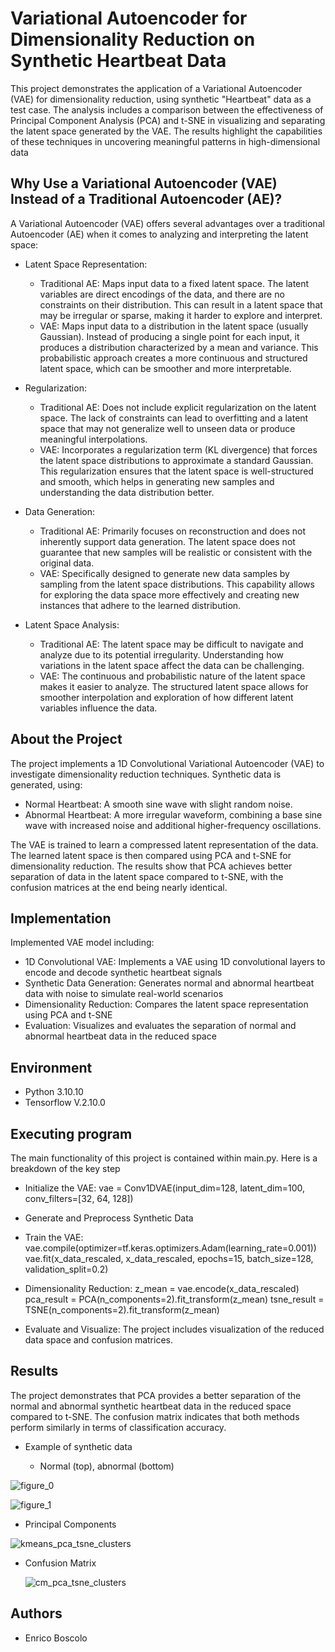 # Variational Autoencoder for Dimensionality Reduction on Synthetic Heartbeat Data

This project demonstrates the application of a Variational Autoencoder (VAE) for dimensionality reduction, using synthetic "Heartbeat" data as a test case. The analysis includes a comparison between the effectiveness of Principal Component Analysis (PCA) and t-SNE in visualizing and separating the latent space generated by the VAE. The results highlight the capabilities of these techniques in uncovering meaningful patterns in high-dimensional data


## Why Use a Variational Autoencoder (VAE) Instead of a Traditional Autoencoder (AE)?
A Variational Autoencoder (VAE) offers several advantages over a traditional Autoencoder (AE) when it comes to analyzing and interpreting the latent space:
 -  Latent Space Representation: 
	 - Traditional AE: 
		Maps input data to a fixed latent space. The latent variables are direct encodings of the data, and there are no constraints on their distribution. This can result in a latent space 	that may be 	irregular or sparse, 		making it harder to explore and interpret.
	- VAE: 
	Maps input data to a distribution in the latent space (usually Gaussian). Instead of producing a single point for each input, it produces a distribution characterized by a mean and variance. This 	probabilistic approach creates a more continuous and structured latent space, which can be smoother and more interpretable.

-  Regularization:
	- Traditional AE: 
	Does not include explicit regularization on the latent space. The lack of constraints can lead to overfitting and a latent space that may not generalize well to unseen data or produce meaningful 	interpolations.
	- VAE: 	Incorporates a regularization term (KL divergence) that forces the latent space distributions to approximate a standard Gaussian. This regularization ensures that the latent space is well-structured 	and smooth, which helps in generating new samples and understanding the data distribution better.

-  Data Generation:
	- Traditional AE: 
	Primarily focuses on reconstruction and does not inherently support data generation. The latent space does not guarantee that new samples will be realistic or consistent with the original data.
	- VAE: 
	Specifically designed to generate new data samples by sampling from the latent space distributions. This capability allows for exploring the data space more effectively and creating new instances that 	adhere to the learned distribution.

-  Latent Space Analysis:
	- Traditional AE: 
	The latent space may be difficult to navigate and analyze due to its potential irregularity. Understanding how variations in the latent space affect the data can be challenging.
	- VAE: 	The continuous and probabilistic nature of the latent space makes it easier to analyze. The structured latent space allows for smoother interpolation and exploration of how different latent variables 	influence the data.


## About the Project
The project implements a 1D Convolutional Variational Autoencoder (VAE) to investigate dimensionality reduction techniques.
Synthetic data is generated, using: 
- Normal Heartbeat: A smooth sine wave with slight random noise.
- Abnormal Heartbeat: A more irregular waveform, combining a base sine wave with increased noise and additional higher-frequency oscillations.

The VAE is trained to learn a compressed latent representation of the data. The learned latent space is then compared using PCA and t-SNE for dimensionality reduction. The results show that PCA achieves better separation of data in the latent space compared to t-SNE, with the confusion matrices at the end being nearly identical.


## Implementation
Implemented VAE model including:
-  1D Convolutional VAE: Implements a VAE using 1D convolutional layers to encode and decode synthetic heartbeat signals
-  Synthetic Data Generation: Generates normal and abnormal heartbeat data with noise to simulate real-world scenarios
-  Dimensionality Reduction: Compares the latent space representation using PCA and t-SNE
-  Evaluation: Visualizes and evaluates the separation of normal and abnormal heartbeat data in the reduced space


## Environment
* Python 3.10.10 
* Tensorflow V.2.10.0 


## Executing program
The main functionality of this project is contained within main.py. Here is a breakdown of the key step
- Initialize the VAE: vae = Conv1DVAE(input_dim=128, latent_dim=100, conv_filters=[32, 64, 128])
- Generate and Preprocess Synthetic Data
- Train the VAE: vae.compile(optimizer=tf.keras.optimizers.Adam(learning_rate=0.001))
		    vae.fit(x_data_rescaled, x_data_rescaled, epochs=15, batch_size=128, validation_split=0.2)

- Dimensionality Reduction: z_mean = vae.encode(x_data_rescaled)
			       pca_result = PCA(n_components=2).fit_transform(z_mean)
			       tsne_result = TSNE(n_components=2).fit_transform(z_mean)

- Evaluate and Visualize: The project includes visualization of the reduced data space and confusion matrices.


## Results
The project demonstrates that PCA provides a better separation of the normal and abnormal synthetic heartbeat data in the reduced space compared to t-SNE. The confusion matrix indicates that both methods perform similarly in terms of classification accuracy.

- Example of synthetic data
  
	-  Normal (top), abnormal (bottom)

![figure_0](https://github.com/user-attachments/assets/4aaeba60-1e96-4f47-9467-91bd9e8d375e)



![figure_1](https://github.com/user-attachments/assets/0ab53b89-1e6c-44e8-bc59-004a4004aa93)


  
- Principal Components

![kmeans_pca_tsne_clusters](https://github.com/user-attachments/assets/d591d164-1a50-41ad-a4f8-0adb39eb1e45)

  
- Confusion Matrix

  ![cm_pca_tsne_clusters](https://github.com/user-attachments/assets/e44366df-777d-43ae-8171-1586d3c91cd2)



## Authors
* Enrico Boscolo
